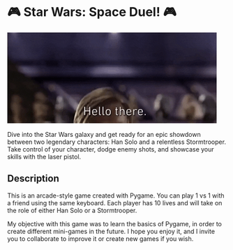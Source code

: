 # 🎮 Star Wars: Space Duel! 🎮
![Hello there](Img/hello_there.gif)

Dive into the Star Wars galaxy and get ready for an epic showdown between two legendary characters: Han Solo and a relentless Stormtrooper. Take control of your character, dodge enemy shots, and showcase your skills with the laser pistol.
## Description
This is an arcade-style game created with Pygame. You can play 1 vs 1 with a friend using the same keyboard. Each player has 10 lives and will take on the role of either Han Solo or a Stormtrooper.

My objective with this game was to learn the basics of Pygame, in order to create different mini-games in the future. I hope you enjoy it, and I invite you to collaborate to improve it or create new games if you wish.
